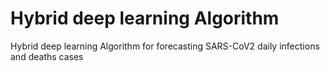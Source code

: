 # Hybrid deep learning Algorithm
Hybrid deep learning Algorithm for forecasting SARS-CoV2 daily infections and deaths cases
